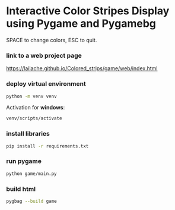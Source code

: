 # Interactive Color Stripes Display using Pygame and Pygamebg

SPACE to change colors, ESC to quit.

### link to a web project page

https://lailache.github.io/Colored_strips/game/web/index.html

### deploy virtual environment

```bash
python -m venv venv
```

Activation for **windows**:

```bash
venv/scripts/activate
```

### install libraries

```bash
pip install -r requirements.txt
```

### run pygame

```bash
python game/main.py
```

### build html

```bash
pygbag --build game
```
